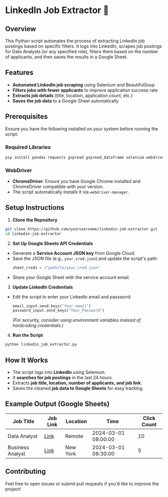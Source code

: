 # LinkedIn Job Extractor 🚀

## Overview
This Python script automates the process of extracting LinkedIn job postings based on specific filters. It logs into LinkedIn, scrapes job postings for Data Analysts (or any specified role), filters them based on the number of applicants, and then saves the results in a Google Sheet.

## Features
- **Automated LinkedIn job scraping** using Selenium and BeautifulSoup
- **Filters jobs with fewer applicants** to improve application success rate
- **Extracts job details** (title, location, application count, etc.)
- **Saves the job data** to a Google Sheet automatically

## Prerequisites
Ensure you have the following installed on your system before running the script:

### Required Libraries
```bash
pip install pandas requests gspread gspread_dataframe selenium webdriver-manager beautifulsoup4 oauth2client google-auth google-auth-oauthlib google-auth-httplib2 google-api-python-client pyautogui
```

### WebDriver
- **ChromeDriver**: Ensure you have Google Chrome installed and ChromeDriver compatible with your version.
- The script automatically installs it via `webdriver-manager`.

## Setup Instructions

1. **Clone the Repository**
```bash
git clone https://github.com/yourusername/linkedin-job-extractor.git
cd linkedin-job-extractor
```

2. **Set Up Google Sheets API Credentials**
- Generate a **Service Account JSON key** from Google Cloud.
- Save the JSON file (e.g., `your_cred.json`) and update the script's path:
  ```python
  sheet_creds = r"path/to/your_cred.json"
  ```
- Share your Google Sheet with the service account email.

3. **Update LinkedIn Credentials**
- Edit the script to enter your LinkedIn email and password:
  ```python
  email_input.send_keys("Your_email")
  password_input.send_keys("Your_Password")
  ```
  *(For security, consider using environment variables instead of hardcoding credentials.)*

4. **Run the Script**
```bash
python linkedin_job_extractor.py
```

## How It Works
- The script logs into **LinkedIn** using Selenium.
- It **searches for job postings** in the last 24 hours.
- Extracts **job title, location, number of applicants, and job link**.
- Saves the cleaned **job data to Google Sheets** for easy tracking.

## Example Output (Google Sheets)
| Job Title | Job Link | Location | Time | Click Count |
|-----------|---------|---------|------|-------------|
| Data Analyst | [Link](https://linkedin.com/job/12345) | Remote | 2024-03-01 08:00:00 | 10 |
| Business Analyst | [Link](https://linkedin.com/job/67890) | New York | 2024-03-01 08:30:00 | 5 |


## Contributing
Feel free to open issues or submit pull requests if you'd like to improve the project!


